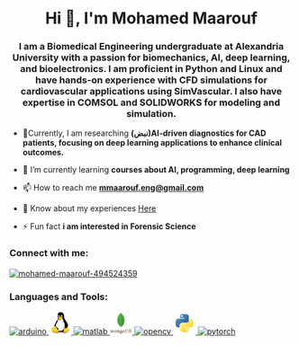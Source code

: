 <h1 align="center">Hi 👋, I'm Mohamed Maarouf</h1>
<h3 align="center">I am a Biomedical Engineering undergraduate at Alexandria University with a passion for biomechanics, AI, deep learning, and bioelectronics. I am proficient in Python and Linux and have hands-on experience with CFD simulations for cardiovascular applications using SimVascular. I also have expertise in COMSOL and SOLIDWORKS for modeling and simulation.</h3>

- 🔭Currently, I am researching **(نبض)AI-driven diagnostics for CAD patients, focusing on deep learning applications to enhance clinical outcomes.**

- 🌱 I’m currently learning **courses about AI, programming, deep learning**

- 📫 How to reach me **mmaarouf.eng@gmail.com**

- 📄 Know about my experiences [Here](https://drive.google.com/file/d/1PeX5mVw7hjq2oGxBC6AJPKHar2apqwFJ/view?usp=sharing)


- ⚡ Fun fact **i am interested in Forensic Science**

<h3 align="left">Connect with me:</h3>
<p align="left">
<a href="https://linkedin.com/in/mohamed-maarouf-494524359" target="blank"><img align="center" src="https://raw.githubusercontent.com/rahuldkjain/github-profile-readme-generator/master/src/images/icons/Social/linked-in-alt.svg" alt="mohamed-maarouf-494524359" height="30" width="40" /></a>
</p>

<h3 align="left">Languages and Tools:</h3>
<p align="left"> <a href="https://www.arduino.cc/" target="_blank" rel="noreferrer"> <img src="https://cdn.worldvectorlogo.com/logos/arduino-1.svg" alt="arduino" width="40" height="40"/> </a> <a href="https://www.linux.org/" target="_blank" rel="noreferrer"> <img src="https://raw.githubusercontent.com/devicons/devicon/master/icons/linux/linux-original.svg" alt="linux" width="40" height="40"/> </a> <a href="https://www.mathworks.com/" target="_blank" rel="noreferrer"> <img src="https://upload.wikimedia.org/wikipedia/commons/2/21/Matlab_Logo.png" alt="matlab" width="40" height="40"/> </a> <a href="https://www.mongodb.com/" target="_blank" rel="noreferrer"> <img src="https://raw.githubusercontent.com/devicons/devicon/master/icons/mongodb/mongodb-original-wordmark.svg" alt="mongodb" width="40" height="40"/> </a> <a href="https://opencv.org/" target="_blank" rel="noreferrer"> <img src="https://www.vectorlogo.zone/logos/opencv/opencv-icon.svg" alt="opencv" width="40" height="40"/> </a> <a href="https://www.python.org" target="_blank" rel="noreferrer"> <img src="https://raw.githubusercontent.com/devicons/devicon/master/icons/python/python-original.svg" alt="python" width="40" height="40"/> </a> <a href="https://pytorch.org/" target="_blank" rel="noreferrer"> <img src="https://www.vectorlogo.zone/logos/pytorch/pytorch-icon.svg" alt="pytorch" width="40" height="40"/> </a> </p>
